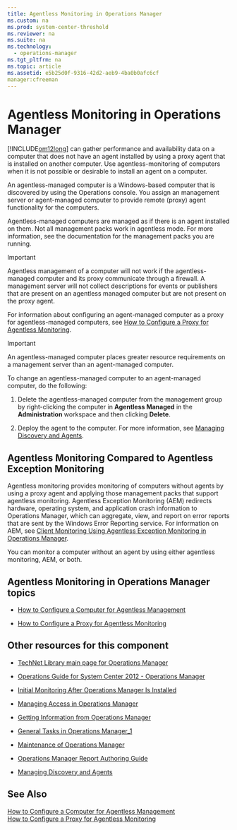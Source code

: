 ```yaml
---
title: Agentless Monitoring in Operations Manager
ms.custom: na
ms.prod: system-center-threshold
ms.reviewer: na
ms.suite: na
ms.technology: 
  - operations-manager
ms.tgt_pltfrm: na
ms.topic: article
ms.assetid: e5b25d0f-9316-42d2-aeb9-4ba0b0afc6cf
manager:cfreeman
---
```

# Agentless Monitoring in Operations Manager
[!INCLUDE[om12long](../../om/manage/includes/om12long_md.md)] can gather performance and availability data on a computer that does not have an agent installed by using a proxy agent that is installed on another computer. Use agentless\-monitoring of computers when it is not possible or desirable to install an agent on a computer.  
  
An agentless\-managed computer is a Windows\-based computer that is discovered by using the Operations console. You assign an management server or agent\-managed computer to provide remote \(proxy\) agent functionality for the computers.  
  
Agentless\-managed computers are managed as if there is an agent installed on them. Not all management packs work in agentless mode. For more information, see the documentation for the management packs you are running.  
  
> [!IMPORTANT]  
> Agentless management of a computer will not work if the agentless\-managed computer and its proxy communicate through a firewall. A management server will not collect descriptions for events or publishers that are present on an agentless managed computer but are not present on the proxy agent.  
  
For information about configuring an agent\-managed computer as a proxy for agentless\-managed computers, see [How to Configure a Proxy for Agentless Monitoring](../../om/manage/How-to-Configure-a-Proxy-for-Agentless-Monitoring.md).  
  
> [!IMPORTANT]  
> An agentless\-managed computer places greater resource requirements on a management server than an agent\-managed computer.  
  
To change an agentless\-managed computer to an agent\-managed computer, do the following:  
  
1.  Delete the agentless\-managed computer from the management group by right\-clicking the computer in **Agentless Managed** in the **Administration** workspace and then clicking **Delete**.  
  
2.  Deploy the agent to the computer. For more information, see [Managing Discovery and Agents](../Topic/Managing%20Discovery%20and%20Agents.md).  
  
## Agentless Monitoring Compared to Agentless Exception Monitoring  
Agentless monitoring provides monitoring of computers without agents by using a proxy agent and applying those management packs that support agentless monitoring. Agentless Exception Monitoring \(AEM\) redirects hardware, operating system, and application crash information to Operations Manager, which can aggregate, view, and report on error reports that are sent by the Windows Error Reporting service. For information on AEM, see [Client Monitoring Using Agentless Exception Monitoring in Operations Manager](../../om/manage/Client-Monitoring-Using-Agentless-Exception-Monitoring-in-Operations-Manager.md).  
  
You can monitor a computer without an agent by using either agentless monitoring, AEM, or both.  
  
## Agentless Monitoring in Operations Manager topics  
  
-   [How to Configure a Computer for Agentless Management](../../om/manage/How-to-Configure-a-Computer-for-Agentless-Management.md)  
  
-   [How to Configure a Proxy for Agentless Monitoring](../../om/manage/How-to-Configure-a-Proxy-for-Agentless-Monitoring.md)  
  
## Other resources for this component  
  
-   [TechNet Library main page for Operations Manager](http://go.microsoft.com/fwlink/p/?LinkId=223634)  
  
-   [Operations Guide for System Center 2012 - Operations Manager](../../om/manage/Operations-Guide-for-System-Center-2012---Operations-Manager.md)  
  
-   [Initial Monitoring After Operations Manager Is Installed](../../om/manage/Initial-Monitoring-After-Operations-Manager-Is-Installed.md)  
  
-   [Managing Access in Operations Manager](../../om/manage/Managing-Access-in-Operations-Manager.md)  
  
-   [Getting Information from Operations Manager](../../om/manage/Getting-Information-from-Operations-Manager.md)  
  
-   [General Tasks in Operations Manager_1](../Topic/General%20Tasks%20in%20Operations%20Manager_1.md)  
  
-   [Maintenance of Operations Manager](../../om/manage/Maintenance-of-Operations-Manager.md)  
  
-   [Operations Manager Report Authoring Guide](http://go.microsoft.com/fwlink/p/?LinkID=217092)  
  
-   [Managing Discovery and Agents](../Topic/Managing%20Discovery%20and%20Agents.md)  
  
## See Also  
[How to Configure a Computer for Agentless Management](../../om/manage/How-to-Configure-a-Computer-for-Agentless-Management.md)  
[How to Configure a Proxy for Agentless Monitoring](../../om/manage/How-to-Configure-a-Proxy-for-Agentless-Monitoring.md)  
  
